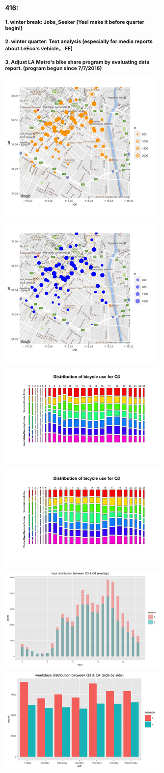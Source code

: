 ## 416:

### 1. winter break: Jobs_Seeker (Yes! make it before quarter begin!)

### 2. winter quarter: Text analysis (especially for media reports about LeEco's vehicle， FF)

### 3. Adjust LA Metro's bike share program by evaluating data report. (program begun since 7/7/2016)
![Q3 2016 Stations Customers Count](https://github.com/jebyliang/Images/blob/master/q3_start.png)

![Q4 2016 Stations Customers Count](https://github.com/jebyliang/Images/blob/master/q4_start.png)

![](https://github.com/jebyliang/Images/blob/master/mosaic%20q3.png)

![](https://github.com/jebyliang/Images/blob/master/mosaic%20q4.png)

![](https://github.com/jebyliang/Images/blob/master/hour%20q34.png)

![](https://github.com/jebyliang/Images/blob/master/weekdays%20q34.png)
